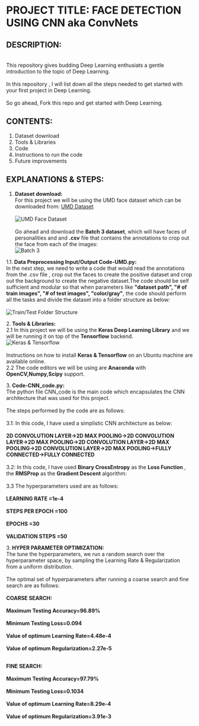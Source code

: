 

# PROJECT TITLE: FACE DETECTION USING CNN aka ConvNets

## DESCRIPTION:
<br>This repository gives budding Deep Learning enthusiats a gentle introduction to the topic of Deep Learning.</br>
<br>In this repository , I will list down all the steps needed to get started with your first project in Deep Learning.</br>
<br>So go ahead, Fork this repo and get started with Deep Learning.</br>

## CONTENTS:
1. Dataset download
2. Tools & Libraries
3. Code
4. Instructions to run the code
5. Future improvements

## EXPLANATIONS & STEPS:
1. <b> Dataset download:</b>
<br>For this project we will be using the UMD face dataset which can be downloaded from: [UMD Dataset](http://www.umdfaces.io/) </br>
<br>![UMD Face Dataset](https://github.com/kalyanghosh/Face-Detection-using-CNN/blob/master/umd1.jpg)</br>
<br>Go ahead and download the <b>Batch 3 dataset</b>, which will have faces of personalities and and <b>.csv</b> file that contains the annotations
to crop out the face from each of the images:</br>
![Batch 3](https://github.com/kalyanghosh/Face-Detection-using-CNN/blob/master/umd2.jpg)</br>

1.1.<b> Data Preprocessing Input/Output Code-UMD.py:</b>
<br>In the next step, we need to write a code that would read the annotations from the .csv file , crop out the faces to create the 
positive dataset and crop out the background to create the negative dataset.The code should be self sufficient and modular so that when parameters like <b>"dataset path", "# of train images", "# of test images", "color/gray"</b>, the code should perform all the tasks and divide the dataset into a folder structure as below:</br>
<br>![Train/Test Folder Structure](https://github.com/kalyanghosh/Face-Detection-using-CNN/blob/master/folder.jpg)</br>

2.<b> Tools & Libraries:</b>
<br>2.1 In this project we will be using the <b>Keras Deep Learning Library</b> and we will be running it on top of the <b>Tensorflow</b> backend.
<br>![Keras & Tensorflow](https://github.com/kalyanghosh/Face-Detection-using-CNN/blob/master/keras-tensorflow-logo.jpg)</br>
<br>Instructions on how to install <b>Keras & Tensorflow</b> on an Ubuntu machine are available online.</br>
2.2 The code editors we will be using are <b>Anaconda</b> with <b>OpenCV,Numpy,Scipy</b> support. 

3.<b> Code-CNN_code.py:</b>
<br>The python file CNN_code is the main code which encapsulates the CNN architecture that was used for this project.</br>
<br>The steps performed by the code are as follows:<br>
<br>3.1: In this code, I have used a simplistic CNN architecture as below:</br>
<br><b>2D CONVOLUTION LAYER->2D MAX POOLING->2D CONVOLUTION LAYER->2D MAX POOLING->2D CONVOLUTION LAYER->2D MAX POOLING->2D CONVOLUTION LAYER->2D MAX POOLING->FULLY CONNECTED->FULLY CONNECTED</b></br>
<br>3.2: In this code, I have used <b>Binary CrossEntropy</b> as the <b>Loss Function</b> , the <b>RMSProp</b> as the <b>Gradient Descent</b> algorithm:</br>
<br>3.3 The hyperparameters used are as follows:</br>
<br><b> LEARNING RATE =1e-4 </b></br>
<br><b> STEPS PER EPOCH =100 </b></br>
<br><b> EPOCHS =30 </b></br>
<br><b> VALIDATION STEPS =50 </b></br>

3.<b> HYPER PARAMETER OPTIMIZATION:</b>
<br>The tune the hyperparameters, we run a random search over the hyperparameter space, by sampling the Learning Rate & Regularization   from a uniform distribution.</br>
<br>The optimal set of hyperparameters after running a coarse search and fine search are as follows:<br>
<br><b> COARSE SEARCH: <b><br>
<br><b> Maximum Testing Accuracy=96.89% </b></br>
<br><b> Minimum Testing Loss=0.094 </b></br>
<br><b> Value of optimum Learning Rate=4.48e-4 </b></br>
<br><b> Value of optimum Regularization=2.27e-5 </b></br>


<br><b> FINE SEARCH: <b><br>
<br><b> Maximum Testing Accuracy=97.79% </b></br>
<br><b> Minimum Testing Loss=0.1034 </b></br>
<br><b> Value of optimum Learning Rate=8.29e-4 </b></br>
<br><b> Value of optimum Regularization=3.91e-3 </b></br>
